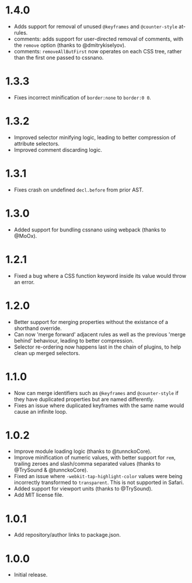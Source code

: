 # 1.4.0

* Adds support for removal of unused `@keyframes` and `@counter-style` at-rules.
* comments: adds support for user-directed removal of comments, with the
  `remove` option (thanks to @dmitrykiselyov).
* comments: `removeAllButFirst` now operates on each CSS tree, rather than the
  first one passed to cssnano.

# 1.3.3

* Fixes incorrect minification of `border:none` to `border:0 0`.

# 1.3.2

* Improved selector minifying logic, leading to better compression of attribute
  selectors.
* Improved comment discarding logic.

# 1.3.1

* Fixes crash on undefined `decl.before` from prior AST.

# 1.3.0

* Added support for bundling cssnano using webpack (thanks to @MoOx).

# 1.2.1

* Fixed a bug where a CSS function keyword inside its value would throw
  an error.

# 1.2.0

* Better support for merging properties without the existance of a shorthand
  override.
* Can now 'merge forward' adjacent rules as well as the previous 'merge behind'
  behaviour, leading to better compression.
* Selector re-ordering now happens last in the chain of plugins, to help clean
  up merged selectors.

# 1.1.0

* Now can merge identifiers such as `@keyframes` and `@counter-style` if they
  have duplicated properties but are named differently.
* Fixes an issue where duplicated keyframes with the same name would cause
  an infinite loop.

# 1.0.2

* Improve module loading logic (thanks to @tunnckoCore).
* Improve minification of numeric values, with better support for `rem`,
  trailing zeroes and slash/comma separated values
  (thanks to @TrySound & @tunnckoCore).
* Fixed an issue where `-webkit-tap-highlight-color` values were being
  incorrectly transformed to `transparent`. This is not supported in Safari.
* Added support for viewport units (thanks to @TrySound).
* Add MIT license file.

# 1.0.1

* Add repository/author links to package.json.

# 1.0.0

* Initial release.
